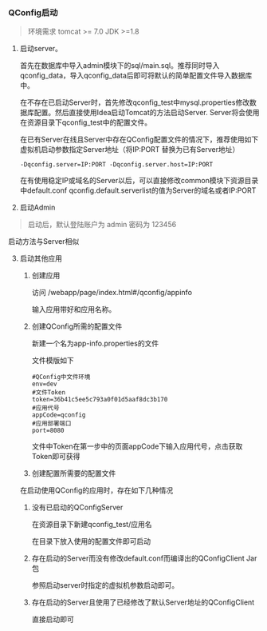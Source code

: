 ### QConfig启动

> 环境需求 tomcat >= 7.0 JDK >=1.8

1. 启动server。

   首先在数据库中导入admin模块下的sql/main.sql。推荐同时导入qconfig_data，导入qconfig_data后即可将默认的简单配置文件导入数据库中。

   在不存在已启动Server时，首先修改qconfig_test中mysql.properties修改数据库配置。然后直接使用Idea启动Tomcat的方法启动Server. Server将会使用在资源目录下qconfig_test中的配置文件。

   在已有Server在线且Server中存在QConfig配置文件的情况下，推荐使用如下虚拟机启动参数指定Server地址（将IP:PORT 替换为已有Server地址）

   ```
   -Dqconfig.server=IP:PORT -Dqconfig.server.host=IP:PORT
   ```

   在有使用稳定IP或域名的Server以后，可以直接修改common模块下资源目录中default.conf qconfig.default.serverlist的值为Server的域名或者IP:PORT

2. 启动Admin 
> 启动后，默认登陆账户为 admin 密码为 123456

   启动方法与Server相似

3. 启动其他应用

   1. 创建应用

      访问 /webapp/page/index.html#/qconfig/appinfo

      输入应用带好和应用名称。

   2. 创建QConfig所需的配置文件

      新建一个名为app-info.properties的文件

      文件模版如下

      ```
      #QConfig中文件环境
      env=dev 
      #文件Token
      token=36b41c5ee5c793a0f01d5aaf8dc3b170
      #应用代号
      appCode=qconfig
      #应用部署端口
      port=8080
      ```

      文件中Token在第一步中的页面appCode下输入应用代号，点击获取Token即可获得

   3. 创建配置所需要的配置文件

   在启动使用QConfig的应用时，存在如下几种情况

   1. 没有已启动的QConfigServer

      在资源目录下新建qconfig_test/应用名 

      在目录下放入使用的配置文件即可启动

   2. 存在启动的Server而没有修改default.conf而编译出的QConfigClient Jar包

      参照启动server时指定的虚拟机参数启动即可。

   3. 存在启动的Server且使用了已经修改了默认Server地址的QConfigClient

      直接启动即可
      
